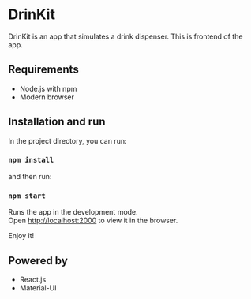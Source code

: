 # DrinKit
DrinKit is an app that simulates a drink dispenser. This is frontend of the app.

## Requirements
* Node.js with npm
* Modern browser

## Installation and run

In the project directory, you can run:

### `npm install`

and then run:

### `npm start`

Runs the app in the development mode.<br />
Open [http://localhost:2000](http://localhost:2000) to view it in the browser.

Enjoy it!

## Powered by 
* React.js
* Material-UI
